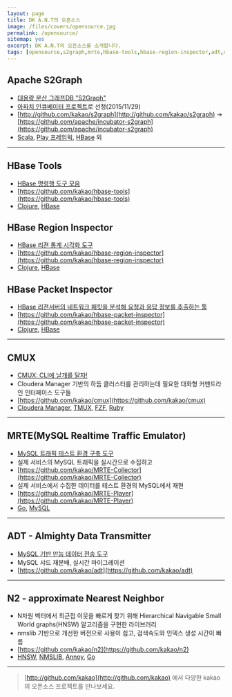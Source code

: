 ```yaml
---
layout: page
title: DK A.N.T의 오픈소스
image: /files/covers/opensource.jpg
permalink: /opensource/
sitemap: yes
excerpt: DK A.N.T의 오픈소스를 소개합니다.
tags: [opensource,s2graph,mrte,hbase-tools,hbase-region-inspector,adt,daum-editor]
---
```

<a id="forkme" href="https://github.com/kakao"></a>

## Apache S2Graph

* [대용량 분산 그래프DB "S2Graph"](http://tech.kakao.com/2016/01/29/opensource-1-s2graph/)
* [아파치 인큐베이터 프로젝트](http://s2graph.incubator.apache.org)로 선정(2015/11/29)
* [http://github.com/kakao/s2graph](http://github.com/kakao/s2graph) -> [https://github.com/apache/incubator-s2graph](https://github.com/apache/incubator-s2graph)
* [Scala], [Play 프레임웍], [HBase] 외

---

## HBase Tools

* [HBase 명령행 도구 모음](http://tech.kakao.com/2016/03/24/opensource-4-hbase-tools/)
* [https://github.com/kakao/hbase-tools](https://github.com/kakao/hbase-tools)
* [Clojure], [HBase]

## HBase Region Inspector
* [HBase 리젼 통계 시각화 도구](http://tech.kakao.com/2016/03/11/opensource-3-hri/)
* [https://github.com/kakao/hbase-region-inspector](https://github.com/kakao/hbase-region-inspector)
* [Clojure], [HBase]

## HBase Packet Inspector

* [HBase 리젼서버의 네트워크 패킷을 분석해 요청과 응답 정보를 추출하는 툴](http://tech.kakao.com/2017/09/22/opensource-8-hbase-packet-inspector/)
* [https://github.com/kakao/hbase-packet-inspector](https://github.com/kakao/hbase-packet-inspector)
* [Clojure], [HBase]

---

## CMUX

* [CMUX: CLI에 날개를 달자!](http://tech.kakao.com/2017/07/12/opensource-7-cmux/)
* Cloudera Manager 기반의 하둡 클러스터를 관리하는데 필요한 대화형 커맨드라인 인터페이스 도구들
* [https://github.com/kakao/cmux](https://github.com/kakao/cmux)
* [Cloudera Manager], [TMUX], [FZF], [Ruby]

---

## MRTE(MySQL Realtime Traffic Emulator)

* [MySQL 트래픽 테스트 환경 구축 도구](http://tech.kakao.com/2016/02/16/opensource-2-mtre/)
* 실제 서비스의 MySQL 트래픽을 실시간으로 수집하고
* [https://github.com/kakao/MRTE-Collector](https://github.com/kakao/MRTE-Collector)
* 실제 서비스에서 수집한 데이터를 테스트 환경의 MySQL에서 재현
* [https://github.com/kakao/MRTE-Player](https://github.com/kakao/MRTE-Player)
* [Go], [MySQL]

---

## ADT - Almighty Data Transmitter

* [MySQL 기반 만능 데이터 전송 도구](http://tech.kakao.com/2016/06/27/opensource-5-adt/)
* MySQL 샤드 재분배, 실시간 마이그레이션
* [https://github.com/kakao/adt](https://github.com/kakao/adt)

---

## N2 - approximate Nearest Neighbor

* N차원 벡터에서 최근접 이웃을 빠르게 찾기 위해 Hierarchical Navigable Small World graphs(HNSW) 알고리즘을 구현한 라이브러리
* nmslib 기반으로 개선한 버전으로 사용이 쉽고, 검색속도와 인덱스 생성 시간이 빠름
* [https://github.com/kakao/n2](https://github.com/kakao/n2)
* [HNSW], [NMSLIB], [Annoy], [Go]

---

> [http://github.com/kakao](http://github.com/kakao) 에서 다양한 kakao의 오픈소스 프로젝트를 만나보세요.

[Scala]:http://scala-lang.org
[Play 프레임웍]:https://www.playframework.com
[Clojure]:http://clojure.org
[Go]:https://golang.org
[HBase]:https://hbase.apache.org
[MySQL]:http://www.mysql.com
[GitHub API]:https://developer.github.com/enterprise/2.8/v3/
[Kubernetes]:http://kubernetes.io/docs/
[Docker]:https://docs.docker.com/
[Cloudera Manager]:https://www.cloudera.com/products/product-components/cloudera-manager.html
[TMUX]:https://github.com/tmux/tmux/wiki
[FZF]:https://github.com/junegunn/fzf
[Ruby]:https://www.ruby-lang.org
[HNSW]:https://arxiv.org/abs/1603.09320
[NMSLIB]:https://github.com/searchivarius/NMSLIB
[Annoy]:https://github.com/spotify/annoy
